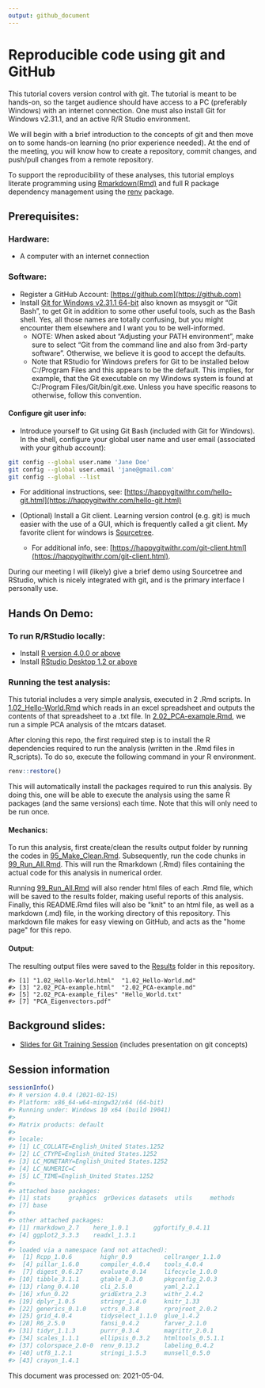 ```yaml
---
output: github_document
---
```




# Reproducible code using git and GitHub

This tutorial covers version control with git. The tutorial is meant to be hands-on, so the target audience should have access to a PC (preferably Windows) with an internet connection. One must also install Git for Windows v2.31.1, and an active R/R Studio environment.

We will begin with a brief introduction to the concepts of git and then move on to some hands-on learning (no prior experience needed). At the end of the meeting, you will know how to create a repository, commit changes, and push/pull changes from a remote repository. 

To support the reproducibility of these analyses, this tutorial employs literate programming using [Rmarkdown(Rmd)](https://rmarkdown.rstudio.com/) and full R package dependency management using the [renv](https://rstudio.github.io/renv/articles/renv.html) package.

## Prerequisites:

### Hardware:
* A computer with an internet connection

### Software:
* Register a GitHub Account: [https://github.com](https://github.com)    
* Install [Git for Windows v2.31.1 64-bit](https://git-scm.com/download/win) also known as msysgit or “Git Bash”, to get Git in addition to some other useful tools, such as the Bash shell. Yes, all those names are totally confusing, but you might encounter them elsewhere and I want you to be well-informed.
  * NOTE: When asked about “Adjusting your PATH environment”, make sure to select “Git from the command line and also from 3rd-party software”. Otherwise, we believe it is good to accept the defaults.
  * Note that RStudio for Windows prefers for Git to be installed below C:/Program Files and this appears to be the default. This implies, for example, that the Git executable on my Windows system is found at C:/Program Files/Git/bin/git.exe. Unless you have specific reasons to otherwise, follow this convention.
 
#### Configure git user info:
* Introduce yourself to Git using Git Bash (included with Git for Windows). 
In the shell, configure your global user name and user email (associated with your github account):

```bash
git config --global user.name 'Jane Doe'
git config --global user.email 'jane@gmail.com'
git config --global --list
```
  * For additional instructions, see: [https://happygitwithr.com/hello-git.html](https://happygitwithr.com/hello-git.html)


* (Optional) Install a Git client. Learning version control (e.g. git) is much easier with the use of a GUI, which is frequently called a git client. My favorite client for windows is [Sourcetree](https://www.sourcetreeapp.com/). 
    * For additional info, see: [https://happygitwithr.com/git-client.html](https://happygitwithr.com/git-client.html).

During our meeting I will (likely) give a brief demo using Sourcetree and RStudio, which is nicely integrated with git, and is the primary interface I personally use.

## Hands On Demo:
### To run R/RStudio locally: 
* Install [R version 4.0.0 or above](https://www.r-project.org/)
* Install [RStudio Desktop 1.2 or above](https://rstudio.com/products/rstudio/)

### Running the test analysis:
This tutorial includes a very simple analysis, executed in 2 .Rmd scripts. In [1.02_Hello-World.Rmd](Scripts/1.02_Hello-World.Rmd)  which reads in an excel spreadsheet and outputs the contents of that spreadsheet to a .txt file. In [2.02_PCA-example.Rmd](Scripts/2.02_PCA-example.Rmd), we run a simple PCA analysis of the mtcars dataset. 

After cloning this repo, the first required step is to install the R dependencies required to run the analysis (written in the .Rmd files in R_scripts). To do so, execute the following command in your R environment.


```r
renv::restore()
```

This will automatically install the packages required to run this analysis. By doing this, one will be able to execute the analysis using the same R packages (and the same versions) each time. Note that this will only need to be run once. 

#### Mechanics:
To run this analysis, first create/clean the results output folder by running the codes in [95_Make_Clean.Rmd](). Subsequently, run the code chunks in [99_Run_All.Rmd](R_scripts/99_Run_All.Rmd). This will run the Rmarkdown (.Rmd) files containing the actual code for this analysis in numerical order. 

Running [99_Run_All.Rmd](R_scripts/99_Run_All.Rmd) will also render html files of each .Rmd file, which will be saved to the results folder, making useful reports of this analysis. Finally, this README.Rmd files will also be "knit" to an html file, as well as a markdown (.md) file, in the working directory of this repository. This markdown file makes for easy viewing on GitHub, and acts as the "home page" for this repo.

#### Output:
The resulting output files were saved to the [Results](Results) folder in this repository. 


```
#> [1] "1.02_Hello-World.html"  "1.02_Hello-World.md"   
#> [3] "2.02_PCA-example.html"  "2.02_PCA-example.md"   
#> [5] "2.02_PCA-example_files" "Hello_World.txt"       
#> [7] "PCA_Eigenvectors.pdf"
```

## Background slides:  
* [Slides for Git Training Session](Presentations/An_Intro_to_Git.pptx) (includes presentation on git concepts)

## Session information


```r
sessionInfo()
#> R version 4.0.4 (2021-02-15)
#> Platform: x86_64-w64-mingw32/x64 (64-bit)
#> Running under: Windows 10 x64 (build 19041)
#> 
#> Matrix products: default
#> 
#> locale:
#> [1] LC_COLLATE=English_United States.1252 
#> [2] LC_CTYPE=English_United States.1252   
#> [3] LC_MONETARY=English_United States.1252
#> [4] LC_NUMERIC=C                          
#> [5] LC_TIME=English_United States.1252    
#> 
#> attached base packages:
#> [1] stats     graphics  grDevices datasets  utils     methods  
#> [7] base     
#> 
#> other attached packages:
#> [1] rmarkdown_2.7    here_1.0.1       ggfortify_0.4.11
#> [4] ggplot2_3.3.3    readxl_1.3.1    
#> 
#> loaded via a namespace (and not attached):
#>  [1] Rcpp_1.0.6        highr_0.9         cellranger_1.1.0 
#>  [4] pillar_1.6.0      compiler_4.0.4    tools_4.0.4      
#>  [7] digest_0.6.27     evaluate_0.14     lifecycle_1.0.0  
#> [10] tibble_3.1.1      gtable_0.3.0      pkgconfig_2.0.3  
#> [13] rlang_0.4.10      cli_2.5.0         yaml_2.2.1       
#> [16] xfun_0.22         gridExtra_2.3     withr_2.4.2      
#> [19] dplyr_1.0.5       stringr_1.4.0     knitr_1.33       
#> [22] generics_0.1.0    vctrs_0.3.8       rprojroot_2.0.2  
#> [25] grid_4.0.4        tidyselect_1.1.0  glue_1.4.2       
#> [28] R6_2.5.0          fansi_0.4.2       farver_2.1.0     
#> [31] tidyr_1.1.3       purrr_0.3.4       magrittr_2.0.1   
#> [34] scales_1.1.1      ellipsis_0.3.2    htmltools_0.5.1.1
#> [37] colorspace_2.0-0  renv_0.13.2       labeling_0.4.2   
#> [40] utf8_1.2.1        stringi_1.5.3     munsell_0.5.0    
#> [43] crayon_1.4.1
```

This document was processed on: 2021-05-04.

